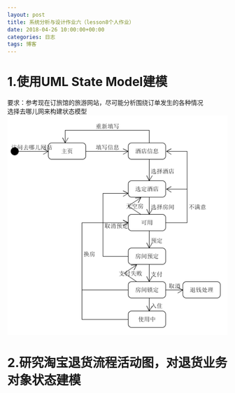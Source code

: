 ```yaml
---
layout: post
title: 系统分析与设计作业六（lesson8个人作业）
date: 2018-04-26 10:00:00+00:00
categories: 日志
tags: 博客
---
```

# 1.使用UML State Model建模
要求：参考现在订旅馆的旅游网站，尽可能分析围绕订单发生的各种情况  
选择去哪儿网来构建状态模型  
![](https://github.com/gaoynui/gaoynui.github.io/blob/master/_posts/pictures/QunarState.PNG?raw=true)
# 2.研究淘宝退货流程活动图，对退货业务对象状态建模
